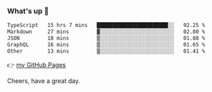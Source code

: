 ### What's up 👋

<!--START_SECTION:waka-->

```txt
TypeScript   15 hrs 7 mins   ███████████████████████░░   92.25 %
Markdown     27 mins         ▓░░░░░░░░░░░░░░░░░░░░░░░░   02.80 %
JSON         18 mins         ▒░░░░░░░░░░░░░░░░░░░░░░░░   01.88 %
GraphQL      16 mins         ▒░░░░░░░░░░░░░░░░░░░░░░░░   01.65 %
Other        13 mins         ▒░░░░░░░░░░░░░░░░░░░░░░░░   01.41 %
```

<!--END_SECTION:waka-->

👉 [my GitHub Pages](https://ykzhukian.github.io)

Cheers, have a great day.

